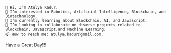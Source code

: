 	👋 Hi, I’m Atulya Kadur.
	👀 I’m interested in Robotics, Artificial Intelligence, Blockchain, and Biotechnology.
	🌱 I’m currently learning about Blockchain, AI, and Javascript.
	💞️ I’m looking to collaborate on diverse projects related to Blockchain, Javascript,and Machine Learning.
	📫 How to reach me: atulya.kadur@gmail.com.
  Have a Great Day!!!
